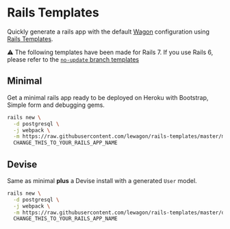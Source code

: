 # Rails Templates

Quickly generate a rails app with the default [Wagon](https://www.lewagon.com) configuration
using [Rails Templates](http://guides.rubyonrails.org/rails_application_templates.html).

⚠️ The following templates have been made for Rails 7. If you use Rails 6, please refer to the [`no-update` branch templates](https://github.com/lewagon/rails-templates/tree/no-update)

## Minimal

Get a minimal rails app ready to be deployed on Heroku with Bootstrap, Simple form and debugging gems.

```bash
rails new \
  -d postgresql \
  -j webpack \
  -m https://raw.githubusercontent.com/lewagon/rails-templates/master/minimal.rb \
  CHANGE_THIS_TO_YOUR_RAILS_APP_NAME
```

## Devise

Same as minimal **plus** a Devise install with a generated `User` model.

```bash
rails new \
  -d postgresql \
  -j webpack \
  -m https://raw.githubusercontent.com/lewagon/rails-templates/master/devise.rb \
  CHANGE_THIS_TO_YOUR_RAILS_APP_NAME
```

